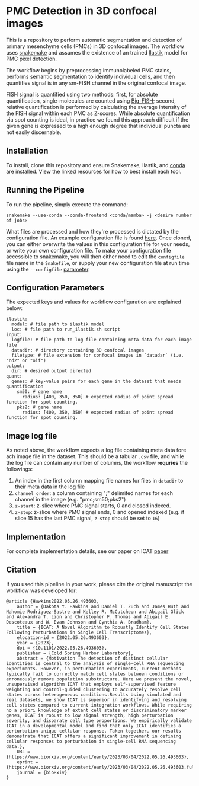 # PMC Detection in 3D confocal images

This is a repository to perform automatic segmentation and detection of primary mesenchyme cells (PMCs) in 3D confocal images. The workflow uses [snakemake](https://snakemake.readthedocs.io/en/stable/) and assumes the existence of an trained [Ilastik](https://www.ilastik.org/) model for PMC pixel detection.

The workflow begins by preprocessing immunolabeled PMC stains, performs semantic segmentation to identify individual cells, and then quantifies signal is in any sm-FISH channel in the original confocal image.

FISH signal is quantified using two methods: first, for absolute quantification, single-molecules are counted using [Big-FISH](https://github.com/fish-quant/big-fish); second, relative quantification is performed by calculating the average intensity of the FISH signal within each PMC as Z-scores. While absolute quantification via spot counting is ideal, in practice we found this approach difficult if the given gene is expressed to a high enough degree that individual puncta are not easily discernable. 

## Installation

To install, clone this repository and ensure Snakemake, Ilastik, and [conda](https://conda.io/projects/conda/en/latest/user-guide/install/index.html) are installed. View the linked resources for how to best install each tool.

## Running the Pipeline

To run the pipeline, simply execute the command:

```
snakemake --use-conda --conda-frontend <conda/mamba> -j <desire number of jobs>
```

What files are processed and how they're processed is dictated by the configuration file. An example configuration file is found [here](files/config.yaml). Once cloned, you can either overwrite the values in this configuration file for your needs, or write your own configuration file. To make your configuration file accessible to snakemake, you will then either need to edit the `configfile` file name in the `Snakefile`, or supply your new configuration file at run time using the `--configfile` [parameter](https://snakemake.readthedocs.io/en/stable/snakefiles/configuration.html).

## Configuration Parameters

The expected keys and values for workflow configuration are explained below:

```{yaml}
ilastik:
  model: # file path to ilastik model
  loc: # file path to run_ilastik.sh script 
input:
  logfile: # file path to log file containing meta data for each image file
  datadir: # directory containing 3D confocal images
  filetype: # file extension for confocal images in `datadar` (i.e. "nd2" or "oif")
output:
  dir: # desired output directed
quant:
  genes: # key-value pairs for each gene in the dataset that needs quantification 
    sm50: # gene name
      radius: [400, 350, 350] # expected radius of point spread function for spot counting.
    pks2: # gene name
      radius: [400, 350, 350] # expected radius of point spread function for spot counting.
```

## Image log file 

As noted above, the workflow expects a log file containing meta data fore ach image file in the dataset. This should be a tabular `.csv` file, and while the log file can contain any number of columns, the workflow **requries** the followings:

1. An index in the first column mapping file names for files in `datadir` to their meta data in the log file
2. `channel_order`: a column containing ";" delimited names for each channel in the image (e.g. "pmc;sm50;pks2")
3. `z-start`: z-slice where PMC signal starts, 0 and closed indexed.
4. `z-stop`: z-slice where PMC signal ends, 0 and opened indexed (e.g. if slice 15 has the last PMC signal, `z-stop` should be set to `16`)

## Implementation

For complete implementation details, see our paper on ICAT [paper](https://www.biorxiv.org/content/10.1101/2022.05.26.493603v5)

## Citation

If you used this pipeline in your work, please cite the original manuscript the workflow was developed for:

```
@article {Hawkins2022.05.26.493603,
	author = {Dakota Y. Hawkins and Daniel T. Zuch and James Huth and Nahomie Rodriguez-Sastre and Kelley R. McCutcheon and Abigail Glick and Alexandra T. Lion and Christopher F. Thomas and Abigail E. Descoteaux and W. Evan Johnson and Cynthia A. Bradham},
	title = {ICAT: A Novel Algorithm to Robustly Identify Cell States Following Perturbations in Single Cell Transcriptomes},
	elocation-id = {2022.05.26.493603},
	year = {2023},
	doi = {10.1101/2022.05.26.493603},
	publisher = {Cold Spring Harbor Laboratory},
	abstract = {Motivation The detection of distinct cellular identities is central to the analysis of single-cell RNA sequencing experiments. However, in perturbation experiments, current methods typically fail to correctly match cell states between conditions or erroneously remove population substructure. Here we present the novel, unsupervised algorithm ICAT that employs self-supervised feature weighting and control-guided clustering to accurately resolve cell states across heterogeneous conditions.Results Using simulated and real datasets, we show ICAT is superior in identifying and resolving cell states compared to current integration workflows. While requiring no a priori knowledge of extant cell states or discriminatory marker genes, ICAT is robust to low signal strength, high perturbation severity, and disparate cell type proportions. We empirically validate ICAT in a developmental model and find that only ICAT identifies a perturbation-unique cellular response. Taken together, our results demonstrate that ICAT offers a significant improvement in defining cellular responses to perturbation in single-cell RNA sequencing data.},
	URL = {https://www.biorxiv.org/content/early/2023/03/04/2022.05.26.493603},
	eprint = {https://www.biorxiv.org/content/early/2023/03/04/2022.05.26.493603.full.pdf},
	journal = {bioRxiv}
}
```